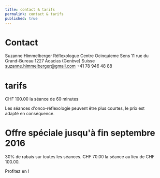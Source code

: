 ```yaml
---
title: contact & tarifs
permalink: contact & tarifs
published: true
---
```


# Contact

Suzanne Himmelberger
Réflexologue
Centre Ocinquieme Sens
11 rue du Grand-Bureau
1227 Acacias (Genève)
Suisse
[suzanne.himmelberger@gmail.com](mailto:suzanne.himmelberger@gmail.com)
<i class="fa fa-mobile"></i> +41 78 946 48 88

# tarifs

CHF 100.00 la séance de 60 minutes

Les séances d'onco-réflexologie peuvent être plus courtes, le prix est adapté en conséquence.

# Offre spéciale jusqu'à fin septembre 2016

30% de rabais sur toutes les séances. CHF 70.00 la séance au lieu de CHF 100.00.

Profitez en !  

